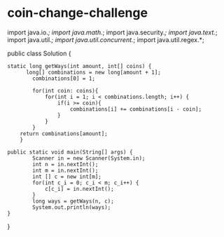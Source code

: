 # coin-change-challenge
import java.io.*;
import java.math.*;
import java.security.*;
import java.text.*;
import java.util.*;
import java.util.concurrent.*;
import java.util.regex.*;

public class Solution {
        
    static long getWays(int amount, int[] coins) {
          long[] combinations = new long[amount + 1]; 
            combinations[0] = 1;
        
            for(int coin: coins){
                for(int i = 1; i < combinations.length; i++) {
                    if(i >= coin){
                        combinations[i] += combinations[i - coin];
                    }
                }
            }
        return combinations[amount];
        }
   
    public static void main(String[] args) {
            Scanner in = new Scanner(System.in);
            int n = in.nextInt();
            int m = in.nextInt();
            int [] c = new int[m];
            for(int c_i = 0; c_i < m; c_i++) {
                c[c_i] = in.nextInt();
            }
            long ways = getWays(n, c);
            System.out.println(ways);
    }
}
      
